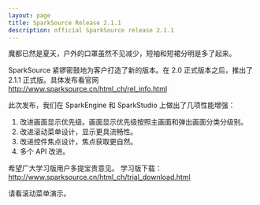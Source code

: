 ```yaml
---
layout: page
title: SparkSource Release 2.1.1
description: official SparkSource release 2.1.1
---
```


魔都已然是夏天，户外的口罩虽然不见减少，短袖和短裙分明是多了起来。

SparkSource 紧锣密鼓地为客户打造了新的版本。在 2.0 正式版本之后，推出了 2.1.1
正式版。具体发布看官网
http://www.sparksource.cn/html_ch/rel_info.html

此次发布，我们在 SparkEngine 和 SparkStudio 上做出了几项性能增强：

1. 改进画面显示优先级。画面显示优先级按照主画面和弹出画面分类分级别。
2. 改进滚动菜单设计，显示更具流畅性。
3. 改进控件焦点设计，焦点获取更自然。
4. 多个 API 改进。

希望广大学习版用户多提宝贵意见。
学习版下载：
http://www.sparksource.cn/html_ch/trial_download.html

请看滚动菜单演示。
